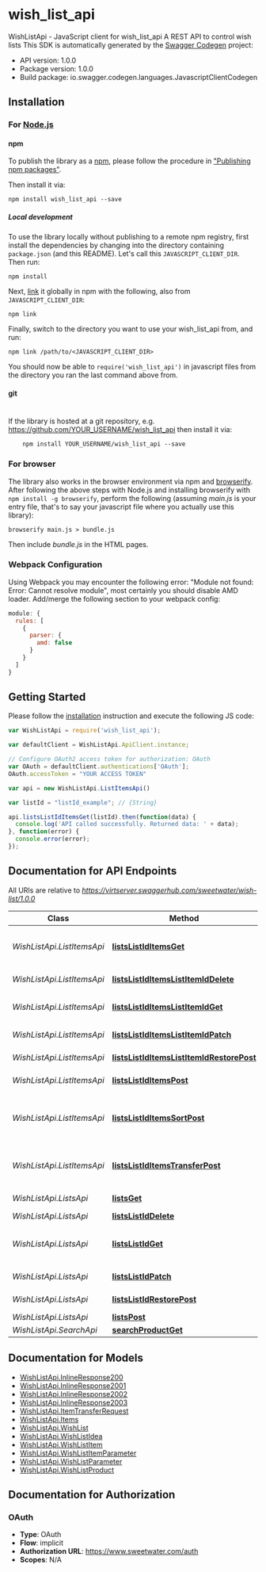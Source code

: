 # wish_list_api

WishListApi - JavaScript client for wish_list_api
A REST API to control wish lists
This SDK is automatically generated by the [Swagger Codegen](https://github.com/swagger-api/swagger-codegen) project:

- API version: 1.0.0
- Package version: 1.0.0
- Build package: io.swagger.codegen.languages.JavascriptClientCodegen

## Installation

### For [Node.js](https://nodejs.org/)

#### npm

To publish the library as a [npm](https://www.npmjs.com/),
please follow the procedure in ["Publishing npm packages"](https://docs.npmjs.com/getting-started/publishing-npm-packages).

Then install it via:

```shell
npm install wish_list_api --save
```

##### Local development

To use the library locally without publishing to a remote npm registry, first install the dependencies by changing 
into the directory containing `package.json` (and this README). Let's call this `JAVASCRIPT_CLIENT_DIR`. Then run:

```shell
npm install
```

Next, [link](https://docs.npmjs.com/cli/link) it globally in npm with the following, also from `JAVASCRIPT_CLIENT_DIR`:

```shell
npm link
```

Finally, switch to the directory you want to use your wish_list_api from, and run:

```shell
npm link /path/to/<JAVASCRIPT_CLIENT_DIR>
```

You should now be able to `require('wish_list_api')` in javascript files from the directory you ran the last 
command above from.

#### git
#
If the library is hosted at a git repository, e.g.
https://github.com/YOUR_USERNAME/wish_list_api
then install it via:

```shell
    npm install YOUR_USERNAME/wish_list_api --save
```

### For browser

The library also works in the browser environment via npm and [browserify](http://browserify.org/). After following
the above steps with Node.js and installing browserify with `npm install -g browserify`,
perform the following (assuming *main.js* is your entry file, that's to say your javascript file where you actually 
use this library):

```shell
browserify main.js > bundle.js
```

Then include *bundle.js* in the HTML pages.

### Webpack Configuration

Using Webpack you may encounter the following error: "Module not found: Error:
Cannot resolve module", most certainly you should disable AMD loader. Add/merge
the following section to your webpack config:

```javascript
module: {
  rules: [
    {
      parser: {
        amd: false
      }
    }
  ]
}
```

## Getting Started

Please follow the [installation](#installation) instruction and execute the following JS code:

```javascript
var WishListApi = require('wish_list_api');

var defaultClient = WishListApi.ApiClient.instance;

// Configure OAuth2 access token for authorization: OAuth
var OAuth = defaultClient.authentications['OAuth'];
OAuth.accessToken = "YOUR ACCESS TOKEN"

var api = new WishListApi.ListItemsApi()

var listId = "listId_example"; // {String} 

api.listsListIdItemsGet(listId).then(function(data) {
  console.log('API called successfully. Returned data: ' + data);
}, function(error) {
  console.error(error);
});


```

## Documentation for API Endpoints

All URIs are relative to *https://virtserver.swaggerhub.com/sweetwater/wish-list/1.0.0*

Class | Method | HTTP request | Description
------------ | ------------- | ------------- | -------------
*WishListApi.ListItemsApi* | [**listsListIdItemsGet**](docs/ListItemsApi.md#listsListIdItemsGet) | **GET** /lists/{listId}/items | Items for the specified list
*WishListApi.ListItemsApi* | [**listsListIdItemsListItemIdDelete**](docs/ListItemsApi.md#listsListIdItemsListItemIdDelete) | **DELETE** /lists/{listId}/items/{listItemId} | Delete a list item
*WishListApi.ListItemsApi* | [**listsListIdItemsListItemIdGet**](docs/ListItemsApi.md#listsListIdItemsListItemIdGet) | **GET** /lists/{listId}/items/{listItemId} | Details for specified list item
*WishListApi.ListItemsApi* | [**listsListIdItemsListItemIdPatch**](docs/ListItemsApi.md#listsListIdItemsListItemIdPatch) | **PATCH** /lists/{listId}/items/{listItemId} | Update a list item
*WishListApi.ListItemsApi* | [**listsListIdItemsListItemIdRestorePost**](docs/ListItemsApi.md#listsListIdItemsListItemIdRestorePost) | **POST** /lists/{listId}/items/{listItemId}/restore | Restore a deleted list
*WishListApi.ListItemsApi* | [**listsListIdItemsPost**](docs/ListItemsApi.md#listsListIdItemsPost) | **POST** /lists/{listId}/items | Add an item to the list
*WishListApi.ListItemsApi* | [**listsListIdItemsSortPost**](docs/ListItemsApi.md#listsListIdItemsSortPost) | **POST** /lists/{listId}/items/sort | Set the sort_index of all the items in a list
*WishListApi.ListItemsApi* | [**listsListIdItemsTransferPost**](docs/ListItemsApi.md#listsListIdItemsTransferPost) | **POST** /lists/{listId}/items/transfer | Transfer items to a different list.
*WishListApi.ListsApi* | [**listsGet**](docs/ListsApi.md#listsGet) | **GET** /lists | All lists for a user
*WishListApi.ListsApi* | [**listsListIdDelete**](docs/ListsApi.md#listsListIdDelete) | **DELETE** /lists/{listId} | Delete a list
*WishListApi.ListsApi* | [**listsListIdGet**](docs/ListsApi.md#listsListIdGet) | **GET** /lists/{listId} | Details for the specified list
*WishListApi.ListsApi* | [**listsListIdPatch**](docs/ListsApi.md#listsListIdPatch) | **PATCH** /lists/{listId} | Update a list
*WishListApi.ListsApi* | [**listsListIdRestorePost**](docs/ListsApi.md#listsListIdRestorePost) | **POST** /lists/{listId}/restore | Restore a deleted list
*WishListApi.ListsApi* | [**listsPost**](docs/ListsApi.md#listsPost) | **POST** /lists | Create a list
*WishListApi.SearchApi* | [**searchProductGet**](docs/SearchApi.md#searchProductGet) | **GET** /search/product | 


## Documentation for Models

 - [WishListApi.InlineResponse200](docs/InlineResponse200.md)
 - [WishListApi.InlineResponse2001](docs/InlineResponse2001.md)
 - [WishListApi.InlineResponse2002](docs/InlineResponse2002.md)
 - [WishListApi.InlineResponse2003](docs/InlineResponse2003.md)
 - [WishListApi.ItemTransferRequest](docs/ItemTransferRequest.md)
 - [WishListApi.Items](docs/Items.md)
 - [WishListApi.WishList](docs/WishList.md)
 - [WishListApi.WishListIdea](docs/WishListIdea.md)
 - [WishListApi.WishListItem](docs/WishListItem.md)
 - [WishListApi.WishListItemParameter](docs/WishListItemParameter.md)
 - [WishListApi.WishListParameter](docs/WishListParameter.md)
 - [WishListApi.WishListProduct](docs/WishListProduct.md)


## Documentation for Authorization


### OAuth

- **Type**: OAuth
- **Flow**: implicit
- **Authorization URL**: https://www.sweetwater.com/auth
- **Scopes**: N/A

